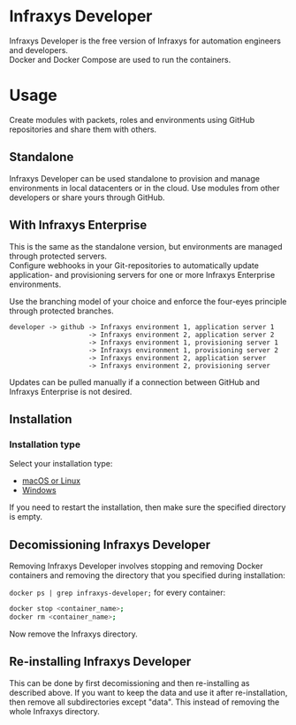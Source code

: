 # Infraxys Developer

Infraxys Developer is the free version of Infraxys for automation engineers and developers.  
Docker and Docker Compose are used to run the containers.  

# Usage

Create modules with packets, roles and environments using GitHub repositories and share them with others.
 
## Standalone

Infraxys Developer can be used standalone to provision and manage environments in local datacenters or in the cloud. 
Use modules from other developers or share yours through GitHub. 

## With Infraxys Enterprise

This is the same as the standalone version, but environments are managed through protected servers.  
Configure webhooks in your Git-repositories to automatically update application- and provisioning servers for one or more Infraxys Enterprise environments.

Use the branching model of your choice and enforce the four-eyes principle through protected branches.  

```
developer -> github -> Infraxys environment 1, application server 1
                    -> Infraxys environment 2, application server 2
                    -> Infraxys environment 1, provisioning server 1
                    -> Infraxys environment 1, provisioning server 2
                    -> Infraxys environment 2, application server
                    -> Infraxys environment 2, provisioning server
```

Updates can be pulled manually if a connection between GitHub and Infraxys Enterprise is not desired.

## Installation

### Installation type

Select your installation type:
- [macOS or Linux](macOS-and-Linux/README.md)
- [Windows](Windows/README.md)

If you need to restart the installation, then make sure the specified directory is empty.


## Decomissioning Infraxys Developer

Removing Infraxys Developer involves stopping and removing Docker containers and removing the directory that you specified during installation:

`docker ps | grep infraxys-developer;`
for every container:
```bash
docker stop <container_name>;
docker rm <container_name>;
```

Now remove the Infraxys directory. 

## Re-installing Infraxys Developer

This can be done by first decomissioning and then re-installing as described above.
If you want to keep the data and use it after re-installation, then remove all subdirectories except "data". This instead of removing the whole Infraxys directory.
